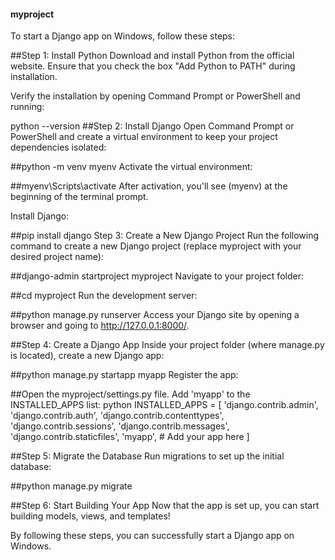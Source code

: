 #### myproject
To start a Django app on Windows, follow these steps:

##Step 1: Install Python
Download and install Python from the official website. Ensure that you check the box "Add Python to PATH" during installation.

Verify the installation by opening Command Prompt or PowerShell and running:


python --version
##Step 2: Install Django
Open Command Prompt or PowerShell and create a virtual environment to keep your project dependencies isolated:

##python -m venv myenv
Activate the virtual environment:


##myenv\Scripts\activate
After activation, you'll see (myenv) at the beginning of the terminal prompt.

Install Django:


##pip install django
Step 3: Create a New Django Project
Run the following command to create a new Django project (replace myproject with your desired project name):


##django-admin startproject myproject
Navigate to your project folder:


##cd myproject
Run the development server:


##python manage.py runserver
Access your Django site by opening a browser and going to http://127.0.0.1:8000/.

##Step 4: Create a Django App
Inside your project folder (where manage.py is located), create a new Django app:


##python manage.py startapp myapp
Register the app:

##Open the myproject/settings.py file.
Add 'myapp' to the INSTALLED_APPS list:
python
INSTALLED_APPS = [
    'django.contrib.admin',
    'django.contrib.auth',
    'django.contrib.contenttypes',
    'django.contrib.sessions',
    'django.contrib.messages',
    'django.contrib.staticfiles',
    'myapp', 
    # Add your app here
]


##Step 5: Migrate the Database
Run migrations to set up the initial database:


##python manage.py migrate

##Step 6: Start Building Your App
Now that the app is set up, you can start building models, views, and templates!

By following these steps, you can successfully start a Django app on Windows. 
